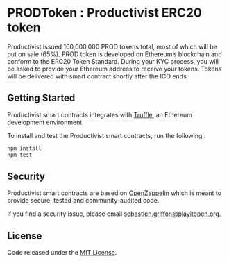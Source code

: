 # PRODToken : Productivist ERC20 token

Productivist issued 100,000,000 PROD tokens total, most of which will be put on sale (65%). 
PROD token is developed on Ethereum’s blockchain and conform to the ERC20 Token Standard.
During your KYC process, you will be asked to provide your Ethereum address to receive your tokens.
Tokens will be delivered with smart contract shortly after the ICO ends.

## Getting Started

Productivist smart contracts integrates with [Truffle](https://github.com/ConsenSys/truffle), an Ethereum development environment. 

To install and test the Productivist smart contracts, run the following :
```sh
npm install
npm test
```


## Security
Productivist smart contracts are based on [OpenZeppelin](https://github.com/OpenZeppelin/zeppelin-solidity/) which is meant to provide secure, tested and community-audited code.

If you find a security issue, please email [sebastien.griffon@playitopen.org](mailto:sebastien.griffon@playitopen.org).


## License
Code released under the [MIT License](https://github.com/Productivist/productivist-token/blob/master/LICENSE).
